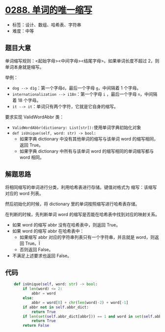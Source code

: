 # [0288. 单词的唯一缩写](https://leetcode.cn/problems/unique-word-abbreviation/)

- 标签：设计、数组、哈希表、字符串
- 难度：中等

## 题目大意

单词缩写规则：<起始字母><中间字母><结尾字母>。如果单词长度不超过 2，则单词本身就是缩写。

举例：

- `dog --> d1g`：第一个字母`d`，最后一个字母 `g`，中间隔着 1 个字母。
- `internationalization --> i18n`：第一个字母 `i` ，最后一个字母 `n`，中间隔着 18 个字母。
- `it --> it`：单词只有两个字符，它就是它自身的缩写。

要求实现 ValidWordAbbr 类：

- `ValidWordAbbr(dictionary: List[str]):`使用单词字典初始化对象
- `def isUnique(self, word: str) -> bool:`
  - 如果字典 dictionary 中没有其他单词的缩写与该单词 word 的缩写相同，返回 True。
  - 如果字典 dictionary 中所有与该单词 word 的缩写相同的单词缩写都与 word 相同。

## 解题思路

将相同缩写的单词进行分类，利用哈希表进行存储。键值对格式为 缩写：该缩写对应的 word 列表。

然后初始化的时候，将 dictionary 里的单词按照缩写进行哈希表存储。

在判断的时候，先判断单词 word 的缩写是否能在哈希表中找到对应的映射关系。

- 如果 word 的缩写 abbr 没有在哈希表中，则返回 True。
- 如果 word 的缩写 abbr 在哈希表中：
  - 如果缩写 abbr 对应的字符串列表只有一个字符串，并且就是 word，则返回 True。Ï
  - 否则返回 False。
- 不满足上述要求也返回 False。

## 代码

```python
    def isUnique(self, word: str) -> bool:
        if len(word) <= 2:
            abbr = word
        else:
            abbr = word[0] + chr(len(word)-2) + word[-1]
        if abbr not in self.abbr_dict:
            return True
        if len(set(self.abbr_dict[abbr])) == 1 and word in set(self.abbr_dict[abbr]):
            return True
        return False
```

